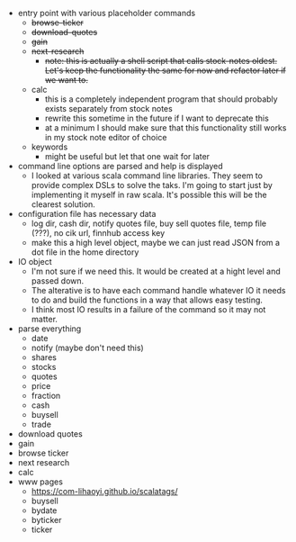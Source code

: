 - entry point with various placeholder commands
  - ~~browse-ticker~~
  - ~~download-quotes~~
  - ~~gain~~
  - ~~next-research~~
    - ~~note: this is actually a shell script that calls stock-notes oldest. Let's keep the functionality the same for now and refactor later if we want to.~~
  - calc
    - this is a completely independent program that should probably exists separately from stock notes
    - rewrite this sometime in the future if I want to deprecate this
    - at a minimum I should make sure that this functionality still works in my stock note editor of choice
  - keywords
    - might be useful but let that one wait for later
- command line options are parsed and help is displayed
  - I looked at various scala command line libraries. They seem to provide complex DSLs to solve the taks. I'm going to start just by implementing it myself in raw scala. It's possible this will be the clearest solution.
- configuration file has necessary data
  - log dir, cash dir, notify quotes file, buy sell quotes file, temp file (???), no cik url, finnhub access key
  - make this a high level object, maybe we can just read JSON from a dot file in the home directory
- IO object
  - I'm not sure if we need this. It would be created at a hight level and passed down.
  - The alterative is to have each command handle whatever IO it needs to do and build the functions in a way that allows easy testing.
  - I think most IO results in a failure of the command so it may not matter.
- parse everything
  - date
  - notify (maybe don't need this)
  - shares
  - stocks
  - quotes
  - price
  - fraction
  - cash
  - buysell
  - trade
- download quotes
- gain
- browse ticker
- next research
- calc
- www pages
  - https://com-lihaoyi.github.io/scalatags/
  - buysell
  - bydate
  - byticker
  - ticker
